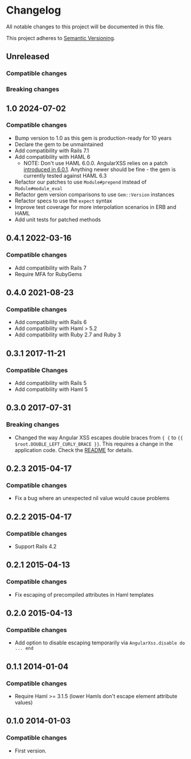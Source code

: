 # Changelog
All notable changes to this project will be documented in this file.

This project adheres to [Semantic Versioning](http://semver.org/spec/v2.0.0.html).

## Unreleased

### Compatible changes

### Breaking changes

## 1.0 2024-07-02

### Compatible changes
* Bump version to 1.0 as this gem is production-ready for 10 years
* Declare the gem to be unmaintained
* Add compatibility with Rails 7.1
* Add compatibility with HAML 6
  * NOTE: Don't use HAML 6.0.0. AngularXSS relies on a patch [introduced in 6.0.1](https://github.com/haml/haml/blob/main/CHANGELOG.md#601). Anything newer should be fine - the gem is currently tested against HAML 6.3
* Refactor our patches to use `Module#prepend` instead of `Module#module_eval`
* Refactor gem version comparisons to use `Gem::Version` instances
* Refactor specs to use the `expect` syntax
* Improve test coverage for more interpolation scenarios in ERB and HAML
* Add unit tests for patched methods

## 0.4.1 2022-03-16

### Compatible changes

- Add compatibility with Rails 7
- Require MFA for RubyGems

## 0.4.0 2021-08-23

### Compatible changes

- Add compatibility with Rails 6
- Add compatibility with Haml > 5.2
- Add compatibility with Ruby 2.7 and Ruby 3

## 0.3.1 2017-11-21

### Compatible Changes

- Add compatibility with Rails 5
- Add compatibility with Haml 5

## 0.3.0 2017-07-31

### Breaking changes

- Changed the way Angular XSS escapes double braces from ` { { ` to
  `{{ $root.DOUBLE_LEFT_CURLY_BRACE }}`. This requires a change in the
  application code. Check the [README](https://github.com/makandra/angular_xss/blob/master/README.md#installation)
  for details.

## 0.2.3 2015-04-17

### Compatible changes

- Fix a bug where an unexpected nil value would cause problems

## 0.2.2 2015-04-17

### Compatible changes

- Support Rails 4.2

## 0.2.1 2015-04-13

### Compatible changes

- Fix escaping of precompiled attributes in Haml templates

## 0.2.0 2015-04-13

### Compatible changes

- Add option to disable escaping temporarily via `AngularXss.disable do ... end`

## 0.1.1 2014-01-04

### Compatible changes

- Require Haml >= 3.1.5 (lower Hamls don't escape element attribute values)

## 0.1.0 2014-01-03

### Compatible changes

- First version.

